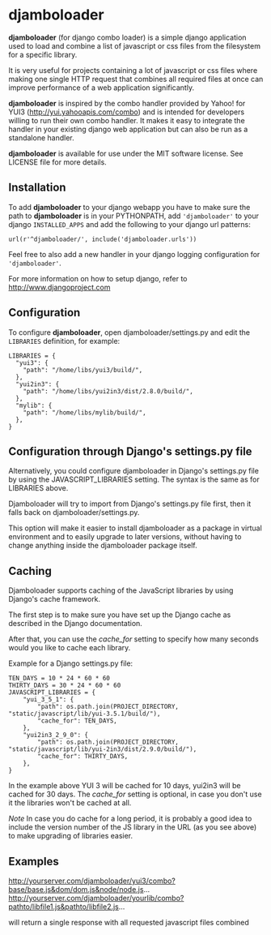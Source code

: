 # djamboloader

**djamboloader** (for django combo loader) is a simple django application used
to load and combine a list of javascript or css files from the filesystem for 
a specific library. 

It is very useful for projects containing a lot of javascript
or css files where making one single HTTP request that combines all required 
files at once can improve performance of a web application significantly. 

**djamboloader** is inspired by the combo handler provided by Yahoo! for YUI3 
(http://yui.yahooapis.com/combo) and is intended for developers willing to run
their own combo handler. It makes it easy to integrate the handler in your 
existing django web application but can also be run as a standalone handler.

**djamboloader** is available for use under the MIT software license. See LICENSE file for more details.

## Installation

To add **djamboloader** to your django webapp you have to make sure the path 
to **djamboloader** is in your PYTHONPATH, add `'djamboloader'` to your django
`INSTALLED_APPS` and add the following to your django url patterns:

    url(r'^djamboloader/', include('djamboloader.urls'))

Feel free to also add a new handler in your django logging configuration
for `'djamboloader'`.

For more information on how to setup django, refer to
http://www.djangoproject.com

## Configuration

To configure **djamboloader**, open djamboloader/settings.py and edit the 
`LIBRARIES` definition, for example:

    LIBRARIES = {
      "yui3": {
        "path": "/home/libs/yui3/build/",
      },
      "yui2in3": {
        "path": "/home/libs/yui2in3/dist/2.8.0/build/",
      },
      "mylib": {
        "path": "/home/libs/mylib/build/",
      },
    }

## Configuration through Django's settings.py file

Alternatively, you could configure djamboloader in Django's settings.py file by 
using the JAVASCRIPT_LIBRARIES setting. 
The syntax is the same as for LIBRARIES above.

Djamboloader will try to import from Django's settings.py file first, then it falls
back on djamboloader/settings.py.

This option will make it easier to install djamboloader as a package in virtual environment 
and to easily upgrade to later versions, without having to change anything inside the
djamboloader package itself.

## Caching

Djamboloader supports caching of the JavaScript libraries by using Django's cache framework.

The first step is to make sure you have set up the Django cache as described in the Django documentation.

After that, you can use the *cache_for* setting to specify how many seconds would you like to cache each library.

Example for a Django settings.py file:

    TEN_DAYS = 10 * 24 * 60 * 60
    THIRTY_DAYS = 30 * 24 * 60 * 60
    JAVASCRIPT_LIBRARIES = {
        "yui_3_5_1": {
            "path": os.path.join(PROJECT_DIRECTORY, "static/javascript/lib/yui-3.5.1/build/"),
            "cache_for": TEN_DAYS, 
        },
        "yui2in3_2_9_0": {
            "path": os.path.join(PROJECT_DIRECTORY, "static/javascript/lib/yui-2in3/dist/2.9.0/build/"),
            "cache_for": THIRTY_DAYS,
        },
    }

In the example above YUI 3 will be cached for 10 days, yui2in3 will be cached for 30 days.
The *cache_for* setting is optional, in case you don't use it the libraries won't be cached at all. 

_Note_ In case you do cache for a long period, it is probably a good idea to include the version number
of the JS library in the URL (as you see above) to make upgrading of libraries easier.

## Examples

http://yourserver.com/djamboloader/yui3/combo?base/base.js&dom/dom.js&node/node.js...
http://yourserver.com/djamboloader/yourlib/combo?pathto/libfile1.js&pathto/libfile2.js...

will return a single response with all requested javascript files combined
